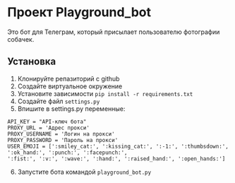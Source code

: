 # Проект Playground_bot

Это бот для Телеграм, который присылает пользователю фотографии собачек.

## Установка

1. Клонируйте репазиторий с github
2. Создайте виртуальное окружение
3. Установите зависимости `pip install -r requirements.txt`
4. Создайте файл `settings.py`
5. Впишите в settings.py переменные: 
```
API_KEY = "API-ключ бота"
PROXY_URL = 'Адрес прокси'
PROXY_USERNAME = 'Логин на прокси'
PROXY_PASSWORD = 'Пароль на прокси'
USER_EMOJI = [':smiley_cat:', ':kissing_cat:', ':-1:', ':thumbsdown:', ':ok_hand:', ':punch:', ':facepunch:',
':fist:', ':v:', ':wave:', ':hand:', ':raised_hand:', ':open_hands:']
```
6. Запустите бота командой `playground_bot.py`
